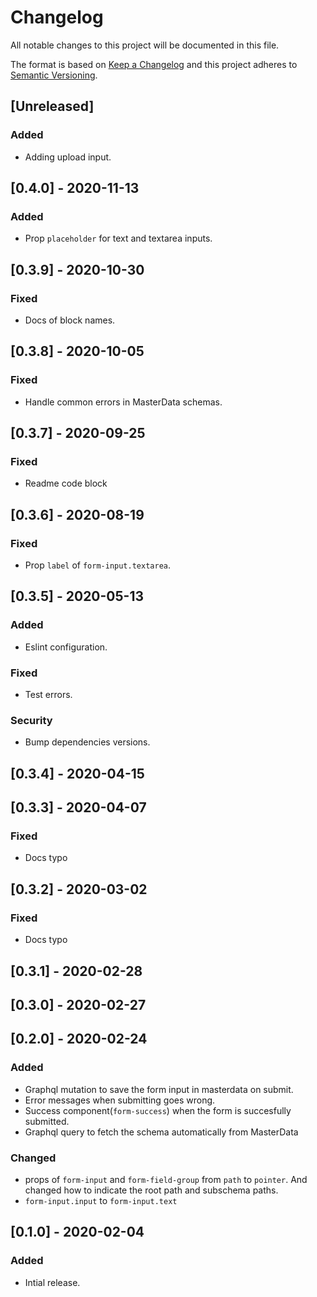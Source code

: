 # Changelog

All notable changes to this project will be documented in this file.

The format is based on [Keep a Changelog](http://keepachangelog.com/en/1.0.0/)
and this project adheres to [Semantic Versioning](http://semver.org/spec/v2.0.0.html).

## [Unreleased]

### Added
- Adding upload input.

## [0.4.0] - 2020-11-13
### Added
- Prop `placeholder` for text and textarea inputs.

## [0.3.9] - 2020-10-30
### Fixed
- Docs of block names.

## [0.3.8] - 2020-10-05
### Fixed
- Handle common errors in MasterData schemas.

## [0.3.7] - 2020-09-25
### Fixed
- Readme code block

## [0.3.6] - 2020-08-19
### Fixed
- Prop `label` of `form-input.textarea`.

## [0.3.5] - 2020-05-13
### Added
- Eslint configuration.

### Fixed
- Test errors.

### Security
- Bump dependencies versions.

## [0.3.4] - 2020-04-15

## [0.3.3] - 2020-04-07
### Fixed
- Docs typo

## [0.3.2] - 2020-03-02

### Fixed
- Docs typo

## [0.3.1] - 2020-02-28

## [0.3.0] - 2020-02-27

## [0.2.0] - 2020-02-24

### Added

- Graphql mutation to save the form input in masterdata on submit.
- Error messages when submitting goes wrong.
- Success component(`form-success`) when the form is succesfully submitted.
- Graphql query to fetch the schema automatically from MasterData

### Changed

- props of `form-input` and `form-field-group` from `path` to `pointer`. And changed how to indicate the root path and subschema paths.
- `form-input.input` to `form-input.text`

## [0.1.0] - 2020-02-04

### Added

- Intial release.
